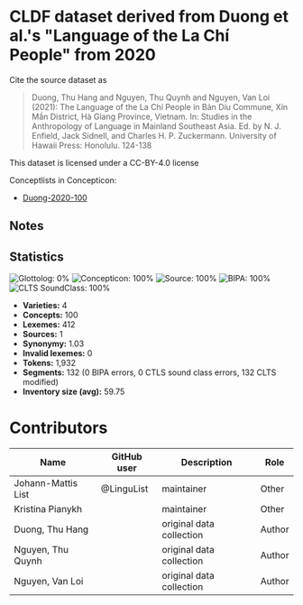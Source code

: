 # CLDF dataset derived from Duong et al.'s "Language of the La Chí People" from 2020

Cite the source dataset as

> Duong, Thu Hang and Nguyen, Thu Quynh and Nguyen, Van Loi (2021): The Language of the La Chí People in Bản Díu Commune, Xín Mần District, Hà Giang Province, Vietnam. In: Studies in the Anthropology of Language in Mainland Southeast Asia. Ed. by N. J. Enfield, Jack Sidnell, and Charles H. P. Zuckermann. University of Hawaii Press: Honolulu. 124-138

This dataset is licensed under a CC-BY-4.0 license


Conceptlists in Concepticon:
- [Duong-2020-100](https://concepticon.clld.org/contributions/Duong-2020-100)
## Notes





## Statistics


![Glottolog: 0%](https://img.shields.io/badge/Glottolog-0%25-red.svg "Glottolog: 0%")
![Concepticon: 100%](https://img.shields.io/badge/Concepticon-100%25-brightgreen.svg "Concepticon: 100%")
![Source: 100%](https://img.shields.io/badge/Source-100%25-brightgreen.svg "Source: 100%")
![BIPA: 100%](https://img.shields.io/badge/BIPA-100%25-brightgreen.svg "BIPA: 100%")
![CLTS SoundClass: 100%](https://img.shields.io/badge/CLTS%20SoundClass-100%25-brightgreen.svg "CLTS SoundClass: 100%")

- **Varieties:** 4
- **Concepts:** 100
- **Lexemes:** 412
- **Sources:** 1
- **Synonymy:** 1.03
- **Invalid lexemes:** 0
- **Tokens:** 1,932
- **Segments:** 132 (0 BIPA errors, 0 CTLS sound class errors, 132 CLTS modified)
- **Inventory size (avg):** 59.75

# Contributors

Name               | GitHub user | Description               | Role
---                | ---         | ---                       | ---
Johann-Mattis List | @LinguList  | maintainer                | Other
Kristina Pianykh | | maintainer | Other
Duong, Thu Hang  | | original data collection | Author
Nguyen, Thu Quynh | | original data collection | Author
Nguyen, Van Loi | | original data collection | Author


